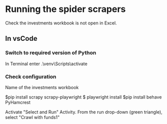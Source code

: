 Running the spider scrapers
===========================

Check the investments workbook is not open in Excel.


In vsCode
---------
### Switch to required version of Python
In Terminal enter
    .\venv\Scripts\activate

### Check configuration
Name of the investments workbook

$pip install scrapy scrapy-playwright
$ playwright install
$pip install behave PyHamcrest


Activate "Select and Run" Activity.
From the run drop-down (green triangle), select "Crawl with funds1"